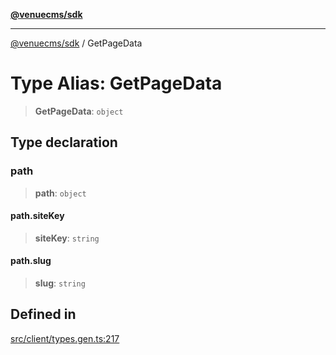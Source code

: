 [**@venuecms/sdk**](../README.md)

***

[@venuecms/sdk](../README.md) / GetPageData

# Type Alias: GetPageData

> **GetPageData**: `object`

## Type declaration

### path

> **path**: `object`

#### path.siteKey

> **siteKey**: `string`

#### path.slug

> **slug**: `string`

## Defined in

[src/client/types.gen.ts:217](https://github.com/venuecms/sdk/blob/250a68fd5effa2aabc6cc0b2d7bf38c50df6024f/src/client/types.gen.ts#L217)
